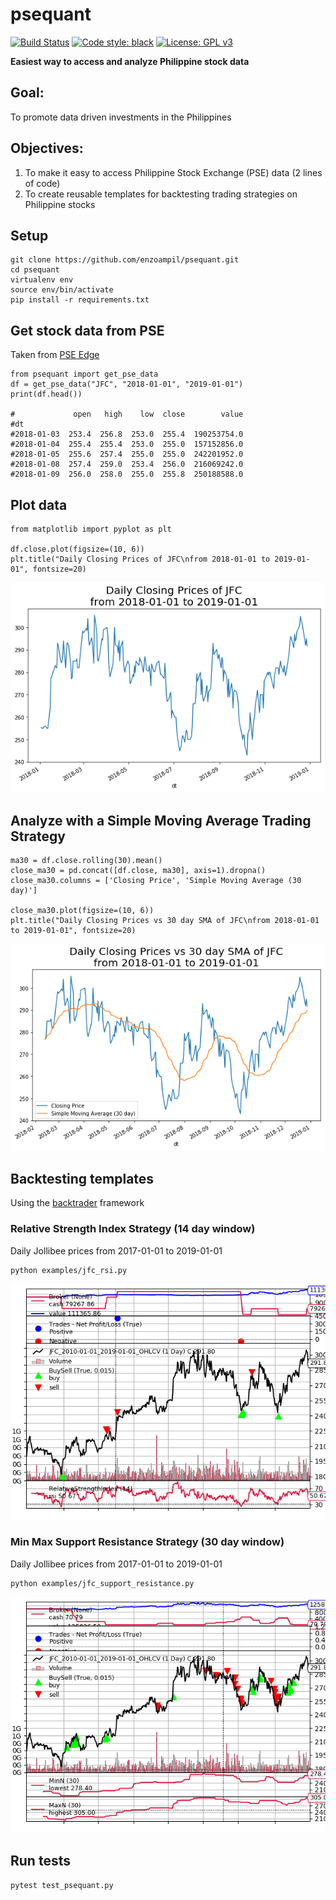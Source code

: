 # psequant
[![Build Status](https://travis-ci.com/enzoampil/psequant.svg?token=UHxLpqqapxjVVa2vsreG&branch=master)](https://travis-ci.com/enzoampil/psequant)
[![Code style: black](https://img.shields.io/badge/code%20style-black-000000.svg)](https://github.com/ambv/black)
[![License: GPL v3](https://img.shields.io/badge/license-GPLv3-blue.svg)](https://www.gnu.org/licenses/gpl-3.0)

**Easiest way to access and analyze Philippine stock data**

## Goal: 

To  promote data driven investments in the Philippines

## Objectives:

1. To make it easy to access Philippine Stock Exchange (PSE) data (2 lines of code)
2. To create reusable templates for backtesting trading strategies on Philippine stocks

## Setup
```
git clone https://github.com/enzoampil/psequant.git
cd psequant
virtualenv env
source env/bin/activate
pip install -r requirements.txt
```

## Get stock data from PSE
Taken from [PSE Edge](https://edge.pse.com.ph/)
```
from psequant import get_pse_data
df = get_pse_data("JFC", "2018-01-01", "2019-01-01")
print(df.head())

#             open   high    low  close        value
#dt                                                 
#2018-01-03  253.4  256.8  253.0  255.4  190253754.0
#2018-01-04  255.4  255.4  253.0  255.0  157152856.0
#2018-01-05  255.6  257.4  255.0  255.0  242201952.0
#2018-01-08  257.4  259.0  253.4  256.0  216069242.0
#2018-01-09  256.0  258.0  255.0  255.8  250188588.0
```

## Plot data
```
from matplotlib import pyplot as plt

df.close.plot(figsize=(10, 6))
plt.title("Daily Closing Prices of JFC\nfrom 2018-01-01 to 2019-01-01", fontsize=20)
```
![](daily_closing.png)

## Analyze with a Simple Moving Average Trading Strategy
```
ma30 = df.close.rolling(30).mean()
close_ma30 = pd.concat([df.close, ma30], axis=1).dropna()
close_ma30.columns = ['Closing Price', 'Simple Moving Average (30 day)']

close_ma30.plot(figsize=(10, 6))
plt.title("Daily Closing Prices vs 30 day SMA of JFC\nfrom 2018-01-01 to 2019-01-01", fontsize=20)
```
![](daily_closing_sma30.png)

## Backtesting templates
Using the [backtrader](https://github.com/backtrader/backtrader) framework

### Relative Strength Index Strategy (14 day window)
Daily Jollibee prices from 2017-01-01 to 2019-01-01
```
python examples/jfc_rsi.py
```
![](examples/jfc_rsi.png)

### Min Max Support Resistance Strategy (30 day window)
Daily Jollibee prices from 2017-01-01 to 2019-01-01
```
python examples/jfc_support_resistance.py
```
![](examples/jfc_support_resistance.png)

## Run tests
```
pytest test_psequant.py
```
